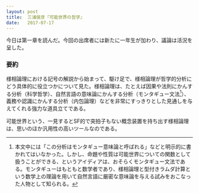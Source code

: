 ```yaml
---
layout: post
title:  三浦俊彦『可能世界の哲学』
date:   2017-07-17
---
```



今日は第一章を読んだ。今回の出席者には新たに一年生が加わり、議論は活況を呈した。


### 要約
様相論理における記号の解説から始まって、駆け足で、様相論理が哲学的分析にどう具体的に役立つかについて見た。様相論理は、たとえば因果や法則にかんする分析（科学哲学）、自然言語の意味論にかんする分析（モンタギュー文法[^1]）、義務や認識にかんする分析（内包論理）などを非常にすっきりとした見通しを与えてくれる強力な道具立てである。

可能世界という、一見するとSF的で突拍子もない概念装置を持ち出す様相論理は、思いのほか汎用性の高いツールなのである。

[^1]: 本文中には「この分析はモンタギュー意味論と呼ばれる」などと明示的に書かれてはいなかった。しかし、命題や性質は可能世界についての関数として扱うことができる、というアイディアは、おそらくモンタギュー文法である。モンタギューはもともと数学者であり、様相論理と型付きラムダ計算という数学上の理論を用いて自然言語に厳密な意味論を与える試みをおこなった人物として知られる。

